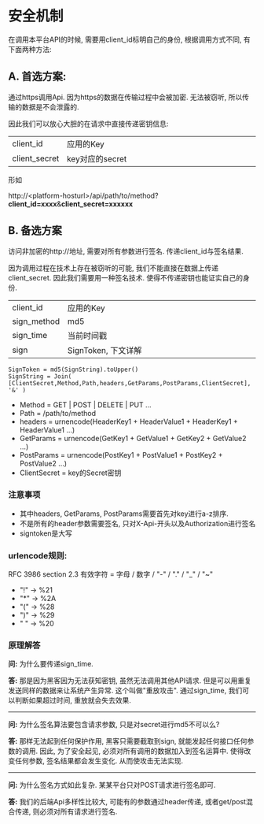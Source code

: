 # 安全机制

在调用本平台API的时候, 需要用client_id标明自己的身份, 根据调用方式不同, 有下面两种方法:

## A. 首选方案: 

通过https调用Api.  因为https的数据在传输过程中会被加密.  无法被窃听, 所以传输的数据是不会泄露的.

因此我们可以放心大胆的在请求中直接传递密钥信息:

<table class="table table-striped table-condensed">
    <tr><td width="20%">client_id</td><td>应用的Key</td></tr>
    <tr><td>client_secret</td><td>key对应的secret</td></tr>
</table>

形如

<span class="hostname">http://&lt;platform-hosturl&gt;</span>/api/path/to/method?<b>client_id=xxxx</b>&<b>client_secret=xxxxxx</b>

## B. 备选方案

访问非加密的http://地址, 需要对所有参数进行签名. 传递client_id与签名结果.

因为调用过程在技术上存在被窃听的可能, 我们不能直接在数据上传递client_secret.
因此我们需要用一种签名技术. 使得不传递密钥也能证实自己的身份.

<table class="table table-striped table-condensed">
    <tr><td width="20%">client_id</td><td>应用的Key</td></tr>
    <tr><td width="20%">sign_method</td><td>md5</td></tr>
    <tr><td width="20%">sign_time</td><td>当前时间戳</td></tr>
    <tr><td width="20%">sign</td><td>SignToken, 下文详解</td></tr>
</table>

```
SignToken = md5(SignString).toUpper()
SignString = Join( [ClientSecret,Method,Path,headers,GetParams,PostParams,ClientSecret], '&' )
```

- Method = GET | POST | DELETE | PUT ...
- Path = /path/to/method
- headers = urnencode(HeaderKey1 + HeaderValue1 + HeaderKey1 + HeaderValue1 ...)
- GetParams = urnencode(GetKey1 + GetValue1 + GetKey2 + GetValue2 ...)
- PostParams = urnencode(PostKey1 + PostValue1 + PostKey2 + PostValue2 ...)
- ClientSecret = key的Secret密钥

### 注意事项

- 其中headers, GetParams, PostParams需要首先对key进行a-z排序.
- 不是所有的header参数需要签名,  只对X-Api-开头以及Authorization进行签名
- signtoken是大写

### urlencode规则:

RFC 3986 section 2.3
有效字符 = 字母 / 数字 / "-" / "." / "_" / "~"

- "!" -> %21
- "*" -> %2A
- "(" -> %28
- ")" -> %29
- " " -> %20

### 原理解答

**问:** 为什么要传递sign_time.

**答:** 那是因为黑客因为无法获知密钥, 虽然无法调用其他API请求.  但是可以用重复发送同样的数据来让系统产生异常.  这个叫做"重放攻击". 通过sign_time, 我们可以判断如果超过时间, 重放就会失去效果.

----

**问:** 为什么签名算法要包含请求参数,  只是对secret进行md5不可以么?

**答:** 那样无法起到任何保护作用, 黑客只需要截取到sign, 就能发起任何接口任何参数的调用. 
因此, 为了安全起见, 必须对所有调用的数据加入到签名运算中. 使得改变任何参数, 签名结果都会发生变化. 从而使攻击无法实现.

----

**问:** 为什么签名方式如此复杂. 某某平台只对POST请求进行签名即可.

**答:** 我们的后端Api多样性比较大, 可能有的参数通过header传递, 或者get/post混合传递, 则必须对所有请求进行签名. 
